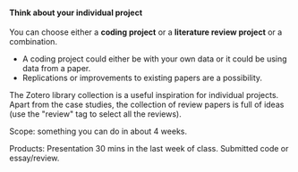 

#### Think about your individual project

You can choose either a **coding project** or a **literature review project** or a combination. 

* A coding project could either be with your own data or it could be using data from a paper. 
* Replications or improvements to existing papers are a possibility. 

The Zotero library collection is a useful inspiration for individual projects. Apart from the case studies, the collection of review papers is full of ideas (use the "review" tag to select all the reviews).

Scope: something you can do in about 4 weeks.

Products: Presentation 30 mins in the last week of class. Submitted code or essay/review. 